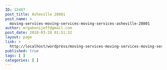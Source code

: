 ```yaml
---
ID: 12487
post_title: Asheville 28801
post_name: >
  moving-services-moving-services-moving-services-asheville-28801
author: mrgabonijeff@gmail.com
post_date: 2018-03-28 01:51:32
layout: page
link: >
  http://localhost/wordpress/moving-services-moving-services-moving-services-asheville-28801/
published: true
tags: [ ]
categories: [ ]
---
```

